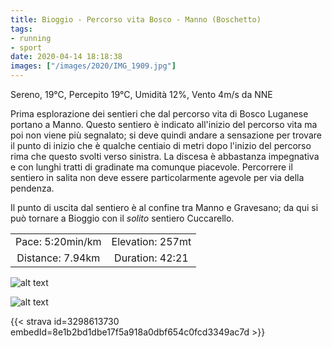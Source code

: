 ```yaml
---
title: Bioggio - Percorso vita Bosco - Manno (Boschetto) 
tags:
- running
- sport
date: 2020-04-14 18:18:38
images: ["/images/2020/IMG_1909.jpg"]
---
```


Sereno, 19°C, Percepito 19°C, Umidità 12%, Vento 4m/s da NNE

Prima esplorazione dei sentieri che dal percorso vita di Bosco Luganese portano a Manno.
Questo sentiero è indicato all'inizio del percorso vita ma poi non viene più segnalato; si deve quindi andare a sensazione per trovare il punto di inizio che è qualche centiaio di metri dopo l'inizio del percorso rima che questo svolti verso sinistra. La discesa è abbastanza impegnativa e con lunghi tratti di gradinate ma comunque piacevole.
Percorrere il sentiero in salita non deve essere particolarmente agevole per via della pendenza.

Il punto di uscita dal sentiero è al confine tra Manno e Gravesano; da qui si può tornare a Bioggio con il _solito_ sentiero Cuccarello.

| | |
| :-: | :-: |
| Pace: 5:20min/km | Elevation: 257mt |
| Distance: 7.94km | Duration: 42:21 |

![alt text](/images/2020/IMG_1909.jpg "Image")

![alt text](/images/2020/20200414-activity-map.png "map")


{{< strava id=3298613730 embedId=8e1b2bd1dbe17f5a918a0dbf654c0fcd3349ac7d >}}
